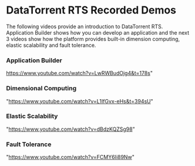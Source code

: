 DataTorrent RTS Recorded Demos
==============================

The following videos provide an introduction to DataTorrent RTS. Application Builder shows how you can develop an application and the next 3 videos show how the platform provides built-in dimension computing, elastic scalability and fault tolerance. 

### Application Builder

https://www.youtube.com/watch?v=LwRWBudOjg4&t=178s"

### Dimensional Computing

"https://www.youtube.com/watch?v=L1IfGvx-eHs&t=394sU"

### Elastic Scalability

"https://www.youtube.com/watch?v=dBdzKQZSg98"

### Fault Tolerance

"https://www.youtube.com/watch?v=FCMY6Ii89Nw"
